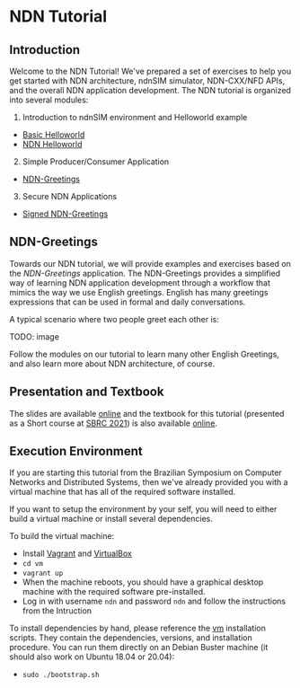 # NDN Tutorial

## Introduction

Welcome to the NDN Tutorial! We've prepared a set of exercises to help
you get started with NDN architecture, ndnSIM simulator, NDN-CXX/NFD 
APIs, and the overall NDN application development. The NDN tutorial is
organized into several modules:

1. Introduction to ndnSIM environment and Helloworld example
* [Basic Helloworld](./exercises/1a-basic_helloworld)
* [NDN Helloworld](./exercises/1b-ndn_helloworld)

2. Simple Producer/Consumer Application
* [NDN-Greetings](./exercises/2-ndn-greetings)

3. Secure NDN Applications
* [Signed NDN-Greetings](./exercises/3-signed-ndn-greetings)

## NDN-Greetings

Towards our NDN tutorial, we will provide examples and exercises based
on the *NDN-Greetings* application. The NDN-Greetings provides a simplified 
way of learning NDN application development through a workflow that mimics
the way we use English greetings. English has many greetings expressions
that can be used in formal and daily conversations.

A typical scenario where two people greet each other is:

TODO: image

Follow the modules on our tutorial to learn many other English Greetings,
and also learn more about NDN architecture, of course.

## Presentation and Textbook

The slides are available [online](http://link-will-be-available-soon)
and the textbook for this tutorial (presented as a Short course at 
[SBRC 2021](https://www.sbrc2021.facom.ufu.br/)) is also available
[online](http://link-will-be-available-soon).
 
## Execution Environment

If you are starting this tutorial from the Brazilian Symposium on Computer
Networks and Distributed Systems, then we've already provided you with a 
virtual machine that has all of the required software installed.

If you want to setup the environment by your self, you will need to either
build a virtual machine or install several dependencies.

To build the virtual machine:
- Install [Vagrant](https://vagrantup.com) and [VirtualBox](https://virtualbox.org)
- `cd vm`
- `vagrant up`
- When the machine reboots, you should have a graphical desktop machine with the required
software pre-installed.
- Log in with username `ndn` and password `ndn` and follow the instructions from the
Intruction

To install dependencies by hand, please reference the [vm](../vm) installation scripts.
They contain the dependencies, versions, and installation procedure. You can run them 
directly on an Debian Buster machine (it should also work on Ubuntu 18.04 or 20.04):
- `sudo ./bootstrap.sh`
